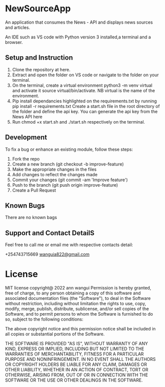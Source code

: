 # NewSourceApp
An application that consumes the News - API and displays news sources and articles.



An IDE such as VS code with Python version 3 installed,a terminal and a browser.

## Setup and Instruction
1. Clone the repository at here.
2. Extract and open the folder on VS code or navigate to the folder on your terminal.
3. On the terminal, create a virtual environment python3 -m venv virtual and activate it source virtual/bin/activate. NB virtual is the name of the environment.
4. Pip install dependancies highlighted on the requirements.txt by running pip install -r requirements.txt
Create a start.sh file in the root directory of the folder and define the api key. You can generate the api key from the News API here
5. Run chmod +x start.sh and ./start.sh respectively on the terminal.


## Development
To fix a bug or enhance an existing module, follow these steps:

1. Fork the repo
2. Create a new branch (git checkout -b improve-feature)
3. Make the appropriate changes in the files
4. Add changes to reflect the changes made
5. Commit your changes (git commit -am 'Improve feature')
6. Push to the branch (git push origin improve-feature)
7. Create a Pull Request

## Known Bugs
There are no known bags

## Support and Contact DetailS
Feel free to call me or email me with respective contacts detail:

+254743715669
wanguia822@gmail.com

# License
MIT license copyright@ 2022 ann wangui
Permission is hereby granted, free of charge, to any person obtaining a copy of this software and associated documentation files (the "Software"), to deal in the Software without restriction, including without limitation the rights to use, copy, modify, merge, publish, distribute, sublicense, and/or sell copies of the Software, and to permit persons to whom the Software is furnished to do so, subject to the following conditions:

The above copyright notice and this permission notice shall be included in all copies or substantial portions of the Software.

THE SOFTWARE IS PROVIDED "AS IS", WITHOUT WARRANTY OF ANY KIND, EXPRESS OR IMPLIED, INCLUDING BUT NOT LIMITED TO THE WARRANTIES OF MERCHANTABILITY, FITNESS FOR A PARTICULAR PURPOSE AND NONINFRINGEMENT. IN NO EVENT SHALL THE AUTHORS OR COPYRIGHT HOLDERS BE LIABLE FOR ANY CLAIM, DAMAGES OR OTHER LIABILITY, WHETHER IN AN ACTION OF CONTRACT, TORT OR OTHERWISE, ARISING FROM, OUT OF OR IN CONNECTION WITH THE SOFTWARE OR THE USE OR OTHER DEALINGS IN THE SOFTWARE.



